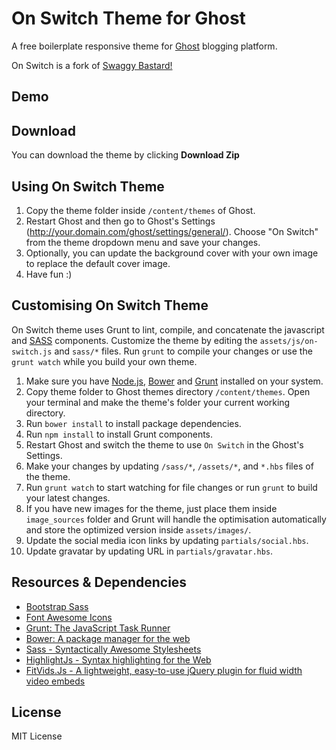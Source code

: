 On Switch Theme for Ghost
==================

A free boilerplate responsive theme for [Ghost](https://ghost.org) blogging platform.

On Switch is a fork of <a href="https://github.com/misterGF/Swaggy-Bastard">Swaggy Bastard!</a>
## Demo


## Download

You can download the theme by clicking **Download Zip**

## Using On Switch Theme

1. Copy the theme folder inside `/content/themes` of Ghost.
2. Restart Ghost and then go to Ghost's Settings (http://your.domain.com/ghost/settings/general/). Choose "On Switch" from the theme dropdown menu and save your changes.
3. Optionally, you can update the background cover with your own image to replace the default cover image.
4. Have fun :)

## Customising On Switch Theme

On Switch theme uses Grunt to lint, compile, and concatenate the javascript and [SASS](http://sass-lang.com/) components. Customize the theme by editing the `assets/js/on-switch.js` and `sass/*` files. Run `grunt` to compile your changes or use the `grunt watch` while you build your own theme.

1. Make sure you have [Node.js](http://nodejs.org), [Bower](http://bower.io) and [Grunt](gruntjs.com) installed on your system.
2. Copy theme folder to Ghost themes directory `/content/themes`. Open your terminal and make the theme's folder your current working directory.
3. Run `bower install` to install package dependencies.
4. Run `npm install` to install Grunt components.
5. Restart Ghost and switch the theme to use `On Switch` in the Ghost's Settings.
7. Make your changes by updating `/sass/*`, `/assets/*`, and `*.hbs` files of the theme.
6. Run `grunt watch` to start watching for file changes or run `grunt` to build your latest changes.
7. If you have new images for the theme, just place them inside `image_sources` folder and Grunt will handle the optimisation automatically and store the optimized version inside `assets/images/`.
8. Update the social media icon links by updating `partials/social.hbs`.
9. Update gravatar by updating URL in `partials/gravatar.hbs`.

## Resources & Dependencies

- [Bootstrap Sass](https://github.com/twbs/bootstrap-sass)
- [Font Awesome Icons](http://fortawesome.github.io/Font-Awesome/icons/)
- [Grunt: The JavaScript Task Runner](http://gruntjs.com)
- [Bower: A package manager for the web](http://bower.io)
- [Sass - Syntactically Awesome Stylesheets](http://sass-lang.com/)
- [HighlightJs - Syntax highlighting for the Web](http://highlightjs.org)
- [FitVids.Js - A lightweight, easy-to-use jQuery plugin for fluid width video embeds](http://fitvidsjs.com/)

## License

MIT License
